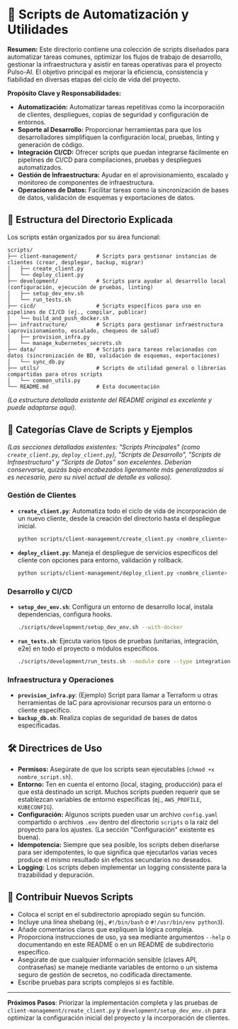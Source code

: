 # 📜 Scripts de Automatización y Utilidades

**Resumen:** Este directorio contiene una colección de scripts diseñados para automatizar tareas comunes, optimizar los flujos de trabajo de desarrollo, gestionar la infraestructura y asistir en tareas operativas para el proyecto Pulso-AI. El objetivo principal es mejorar la eficiencia, consistencia y fiabilidad en diversas etapas del ciclo de vida del proyecto.

**Propósito Clave y Responsabilidades:**
-   **Automatización:** Automatizar tareas repetitivas como la incorporación de clientes, despliegues, copias de seguridad y configuración de entornos.
-   **Soporte al Desarrollo:** Proporcionar herramientas para que los desarrolladores simplifiquen la configuración local, pruebas, linting y generación de código.
-   **Integración CI/CD:** Ofrecer scripts que puedan integrarse fácilmente en pipelines de CI/CD para compilaciones, pruebas y despliegues automatizados.
-   **Gestión de Infraestructura:** Ayudar en el aprovisionamiento, escalado y monitoreo de componentes de infraestructura.
-   **Operaciones de Datos:** Facilitar tareas como la sincronización de bases de datos, validación de esquemas y exportaciones de datos.

## 📁 Estructura del Directorio Explicada

Los scripts están organizados por su área funcional:

```
scripts/
├── client-management/      # Scripts para gestionar instancias de clientes (crear, desplegar, backup, migrar)
│   ├── create_client.py
│   └── deploy_client.py
├── development/            # Scripts para ayudar al desarrollo local (configuración, ejecución de pruebas, linting)
│   ├── setup_dev_env.sh
│   └── run_tests.sh
├── cicd/                   # Scripts específicos para uso en pipelines de CI/CD (ej., compilar, publicar)
│   └── build_and_push_docker.sh
├── infrastructure/         # Scripts para gestionar infraestructura (aprovisionamiento, escalado, chequeos de salud)
│   ├── provision_infra.py
│   └── manage_kubernetes_secrets.sh
├── data/                   # Scripts para tareas relacionadas con datos (sincronización de BD, validación de esquemas, exportaciones)
│   └── sync_db.py
├── utils/                  # Scripts de utilidad general o librerías compartidas para otros scripts
│   └── common_utils.py
└── README.md               # Esta documentación
```
*(La estructura detallada existente del README original es excelente y puede adaptarse aquí).*

## 🚀 Categorías Clave de Scripts y Ejemplos

*(Las secciones detalladas existentes: "Scripts Principales" (como `create_client.py`, `deploy_client.py`), "Scripts de Desarrollo", "Scripts de Infraestructura" y "Scripts de Datos" son excelentes. Deberían conservarse, quizás bajo encabezados ligeramente más generalizados si es necesario, pero su nivel actual de detalle es valioso).*

### Gestión de Clientes
-   **`create_client.py`**: Automatiza todo el ciclo de vida de incorporación de un nuevo cliente, desde la creación del directorio hasta el despliegue inicial.
    ```bash
    python scripts/client-management/create_client.py <nombre_cliente> --template <nombre_plantilla>
    ```
-   **`deploy_client.py`**: Maneja el despliegue de servicios específicos del cliente con opciones para entorno, validación y rollback.
    ```bash
    python scripts/client-management/deploy_client.py <nombre_cliente> --env production --validate
    ```

### Desarrollo y CI/CD
-   **`setup_dev_env.sh`**: Configura un entorno de desarrollo local, instala dependencias, configura hooks.
    ```bash
    ./scripts/development/setup_dev_env.sh --with-docker
    ```
-   **`run_tests.sh`**: Ejecuta varios tipos de pruebas (unitarias, integración, e2e) en todo el proyecto o módulos específicos.
    ```bash
    ./scripts/development/run_tests.sh --module core --type integration
    ```

### Infraestructura y Operaciones
-   **`provision_infra.py`**: (Ejemplo) Script para llamar a Terraform u otras herramientas de IaC para aprovisionar recursos para un entorno o cliente específico.
-   **`backup_db.sh`**: Realiza copias de seguridad de bases de datos especificadas.

## 🛠️ Directrices de Uso

-   **Permisos:** Asegúrate de que los scripts sean ejecutables (`chmod +x nombre_script.sh`).
-   **Entorno:** Ten en cuenta el entorno (local, staging, producción) para el que está destinado un script. Muchos scripts pueden requerir que se establezcan variables de entorno específicas (ej., `AWS_PROFILE`, `KUBECONFIG`).
-   **Configuración:** Algunos scripts pueden usar un archivo `config.yaml` compartido o archivos `.env` dentro del directorio `scripts` o la raíz del proyecto para los ajustes. (La sección "Configuración" existente es buena).
-   **Idempotencia:** Siempre que sea posible, los scripts deben diseñarse para ser idempotentes, lo que significa que ejecutarlos varias veces produce el mismo resultado sin efectos secundarios no deseados.
-   **Logging:** Los scripts deben implementar un logging consistente para la trazabilidad y depuración.

## 🤝 Contribuir Nuevos Scripts

-   Coloca el script en el subdirectorio apropiado según su función.
-   Incluye una línea shebang (ej., `#!/bin/bash` o `#!/usr/bin/env python3`).
-   Añade comentarios claros que expliquen la lógica compleja.
-   Proporciona instrucciones de uso, ya sea mediante argumentos `--help` o documentando en este README o en un README de subdirectorio específico.
-   Asegúrate de que cualquier información sensible (claves API, contraseñas) se maneje mediante variables de entorno o un sistema seguro de gestión de secretos, no codificada directamente.
-   Escribe pruebas para scripts complejos si es factible.

---

**Próximos Pasos**: Priorizar la implementación completa y las pruebas de `client-management/create_client.py` y `development/setup_dev_env.sh` para optimizar la configuración inicial del proyecto y la incorporación de clientes.
```
